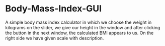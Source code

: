 # Body-Mass-Index-GUI
A simple body mass index calculator in which we choose the weight in kilograms on the slider,
we give our height in the window and after clicking the button in the next window, the calculated BMI appears to us.
On the right side we have given scale with description.

